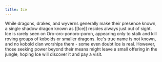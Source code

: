 ```yaml
---
title: Ice
---
```


While dragons, drakes, and wyverns generally make their presence known, a single shadow dragon known as [[Ice]] resides always just out of sight. Ice is rarely seen on Oro-oro-ponoro-poron, appearing only to stalk and kill roving groups of kobolds or smaller dragons. Ice's true name is not known, and no kobold clan worships them - some even doubt Ice is real. However, those seeking power beyond their means might leave a small offering in the jungle, hoping Ice will discover it and pay a visit.
